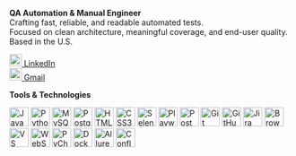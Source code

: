 **QA Automation & Manual Engineer**  
Crafting fast, reliable, and readable automated tests.  
Focused on clean architecture, meaningful coverage, and end-user quality.  
Based in the U.S.

[<img src="https://cdn.jsdelivr.net/gh/devicons/devicon/icons/linkedin/linkedin-original.svg" width="22" title="LinkedIn"/> LinkedIn](https://www.linkedin.com/in/i-karina/)  
[<img src="https://www.vectorlogo.zone/logos/gmail/gmail-icon.svg" width="22" title="Gmail"/> Gmail](mailto:karinaibragimova54@gmail.com)

**Tools & Technologies**

<p align="left">
  <img src="https://cdn.jsdelivr.net/gh/devicons/devicon/icons/javascript/javascript-original.svg" width="34" height="34" alt="JavaScript" title="JavaScript"/>
  <img src="https://cdn.jsdelivr.net/gh/devicons/devicon/icons/python/python-original.svg" width="34" height="34" alt="Python" title="Python"/>
  <img src="https://cdn.jsdelivr.net/gh/devicons/devicon/icons/mysql/mysql-original.svg" width="34" height="34" alt="MySQL" title="MySQL"/>
  <img src="https://cdn.jsdelivr.net/gh/devicons/devicon/icons/postgresql/postgresql-original.svg" width="34" height="34" alt="PostgreSQL" title="PostgreSQL"/>
  <img src="https://cdn.jsdelivr.net/gh/devicons/devicon/icons/html5/html5-original.svg" width="34" height="34" alt="HTML5" title="HTML5"/>
  <img src="https://cdn.jsdelivr.net/gh/devicons/devicon/icons/css3/css3-original.svg" width="34" height="34" alt="CSS3" title="CSS3"/>
  <img src="https://cdn.jsdelivr.net/gh/devicons/devicon/icons/selenium/selenium-original.svg" width="34" height="34" alt="Selenium" title="Selenium"/>
  <img src="https://playwright.dev/img/playwright-logo.svg" width="34" height="34" alt="Playwright" title="Playwright"/>
  <img src="https://www.vectorlogo.zone/logos/getpostman/getpostman-icon.svg" width="34" height="34" alt="Postman" title="Postman"/>
  <img src="https://cdn.jsdelivr.net/gh/devicons/devicon/icons/git/git-original.svg" width="34" height="34" alt="Git" title="Git"/>
  <img src="https://cdn.jsdelivr.net/gh/devicons/devicon/icons/github/github-original.svg" width="34" height="34" alt="GitHub" title="GitHub"/>
  <img src="https://cdn.jsdelivr.net/gh/devicons/devicon/icons/jira/jira-original.svg" width="34" height="34" alt="Jira" title="Jira"/>
  <img src="https://www.vectorlogo.zone/logos/browserstack/browserstack-icon.svg" width="34" height="34" alt="BrowserStack" title="BrowserStack"/>
  <img src="https://cdn.jsdelivr.net/gh/devicons/devicon/icons/vscode/vscode-original.svg" width="34" height="34" alt="VS Code" title="VS Code"/>
  <img src="https://cdn.jsdelivr.net/gh/devicons/devicon/icons/webstorm/webstorm-original.svg" width="34" height="34" alt="WebStorm" title="WebStorm"/>
  <img src="https://cdn.jsdelivr.net/gh/devicons/devicon/icons/pycharm/pycharm-original.svg" width="34" height="34" alt="PyCharm" title="PyCharm"/>
  <img src="https://cdn.jsdelivr.net/gh/devicons/devicon/icons/docker/docker-original.svg" width="34" height="34" alt="Docker" title="Docker"/>
  <img src="https://allurereport.org/public/img/allure-report.svg" width="34" height="34" alt="Allure Report" title="Allure Report"/>
  <img src="https://cdn.worldvectorlogo.com/logos/confluence-1.svg" width="34" height="34" alt="Confluence" title="Confluence"/>
</p>
